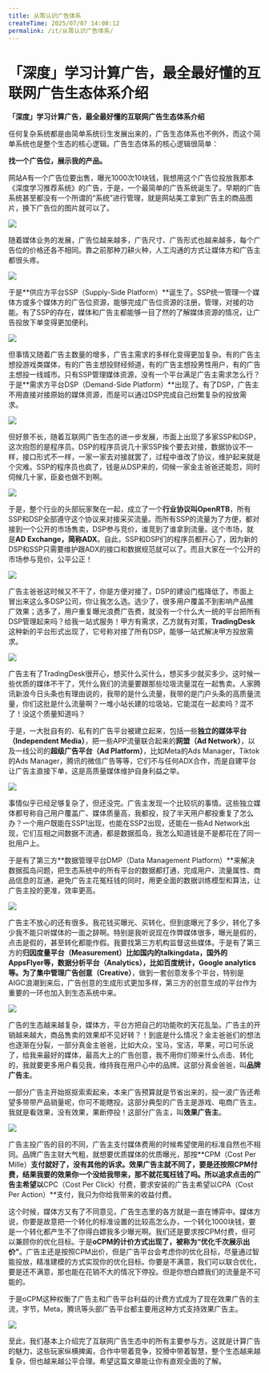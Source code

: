 ```yaml
---
title: 从零认识广告体系
createTime: 2025/07/07 14:08:12
permalink: /it/从零认识广告体系/
---
```


#  「深度」学习计算广告，最全最好懂的互联网广告生态体系介绍   
  
**「深度」学习计算广告，最全最好懂的互联网广告生态体系介绍**  
  
  
任何复杂系统都是由简单系统衍生发展出来的，广告生态体系也不例外，而这个简单系统也是整个生态的核心逻辑。广告生态体系的核心逻辑很简单：  
  
  
**找一个广告位，展示我的产品。**  
  
  
网站A有一个广告位要出售，曝光1000次10块钱，我想用这个广告位投放我那本《深度学习推荐系统》的广告，于是，一个最简单的广告系统诞生了。早期的广告系统甚至都没有一个所谓的“系统”进行管理，就是网站美工拿到广告主的商品图片，换下广告位的图片就可以了。  
  
![](./img/ads/fde67b2448659210349294d67bd016f2.png)  
  
  
随着媒体业务的发展，广告位越来越多，广告尺寸、广告形式也越来越多，每个广告位的价格还各不相同。靠之前那种刀耕火种，人工沟通的方式让媒体方和广告主都很头疼。  
  
  
![](./img/ads/a5cce97fa15daa533586fb1608a21863.png)  
  
  
于是**供应方平台SSP（Supply-Side Platform）**诞生了。SSP统一管理一个媒体方或多个媒体方的广告位资源，能够完成广告位资源的注册，管理，对接的功能。有了SSP的存在，媒体和广告主都能够一目了然的了解媒体资源的情况，让广告投放下单变得更加便利。  
  
  
![](./img/ads/7fc931123c6ad257392f6a9347f2f863.png)  
  
  
但事情又随着广告主数量的增多，广告主需求的多样化变得更加复杂。有的广告主想投游戏类媒体，有的广告主想投财经频道，有的广告主想投男性用户，有的广告主想投一线城市。只有SSP管理媒体资源，没有一个平台满足广告主需求怎么行？于是**需求方平台DSP（Demand-Side Platform）**出现了。有了DSP，广告主不用直接对接原始的媒体资源，而是可以通过DSP完成自己纷繁复杂的投放需求。  
  
  
![](./img/ads/78e9f3c898dbe8a6caeaf5cb5e85829b.png)  
  
  
但好景不长，随着互联网广告生态的进一步发展，市面上出现了多家SSP和DSP，这次抱怨的是程序员。DSP的程序员说几十家SSP挨个要去对接，数据协议不一样，接口形式不一样，一家一家去对接就罢了，过程中谁改了协议，维护起来就是个灾难。SSP的程序员也疯了，钱是从DSP来的，伺候一家金主爸爸还能忍，同时伺候几十家，臣妾也做不到啊。  
  
  
![](./img/ads/edaeb1c7cc8d846e9e432de6b9a586ef.png)  
  
  
于是，整个行业的头部玩家聚在一起，成立了一个**行业协议叫OpenRTB**，所有SSP和DSP全部遵守这个协议来对接采买流量。而所有SSP的流量为了方便，都对接到一个公开的市场售卖，DSP参与竞价，谁竞到了谁拿到流量。这个市场，就是**AD Exchange，简称ADX**。自此，SSP和DSP们的程序员都开心了，因为新的DSP和SSP只需要维护跟ADX的接口和数据规范就可以了。而且大家在一个公开的市场参与竞价，公平公正！  
  
  
![](./img/ads/da1c089e9ac6737bc54c1057594edd87.png)  
  
  
广告主爸爸这时候又不干了，你是方便对接了，DSP的建设门槛降低了。市面上冒出来这么多DSP公司，你让我怎么选。选少了，很多用户覆盖不到影响产品推广效果；选多了，用户重复曝光浪费广告费，就没有一个什么大一统的平台把所有DSP管理起来吗？给我一站式服务！甲方有需求，乙方就有对策，**TradingDesk**这种新的平台形式出现了，它号称对接了所有DSP，能够一站式解决甲方投放需求。  
  
  
![](./img/ads/72e368a288d58505705b04445a1876c0.png)  
  
  
广告主有了TradingDesk很开心，想买什么买什么，想买多少就买多少。这时候一些优质的媒体不干了，凭什么我们的流量要跟那些垃圾流量混在一起售卖。人家腾讯新浪今日头条也有理由说的，我带的是什么流量，我带的是门户头条的高质量流量，你们这批是什么流量啊？一堆小站长建的垃圾站，它能混在一起卖吗？混不了！没这个质量知道吗？  
  
  
于是，一大批自有的、私有的广告平台被建立起来，包括一些**独立的媒体平台（Independent Media）**，把一些APP流量联合起来的**网盟（Ad Network）**，以及一线公司的**超级广告平台（Ad Platform）**，比如Meta的Ads Manager，Tiktok的Ads Manager，腾讯的微信广告等等，它们不与任何ADX合作，而是自建平台让广告主直接下单，这是高质量媒体维护自身利益之举。  
  
  
![](./img/ads/7a118c95df44712c4c935a87160119ff.png)  
  
  
事情似乎已经足够复杂了，但还没完。广告主发现一个比较坑的事情。这些独立媒体都号称自己用户覆盖广、媒体质量高，我都投，投了半天用户都投重复了怎么办？一个用户既能在SSP1出现，也能在SSP2出现，还能在一些Ad Network出现，它们互相之间数据不流通，都是数据孤岛，我怎么知道钱是不是都花在了同一批用户上。  
  
  
于是有了第三方**数据管理平台DMP（Data Management Platform）**来解决数据孤岛问题，把生态系统中的所有平台的数据都打通，完成用户、流量属性、商品信息的互通，避免广告主花冤枉钱的同时，用更全面的数据训练模型和算法，让广告主投的更准，效率更高。  
  
  
![](./img/ads/bbb985fde06e1ac3756eeb85ac3fd498.png)  
  
  
广告主不放心的还有很多。我花钱买曝光、买转化，但到底曝光了多少，转化了多少我不能只听媒体的一面之辞啊。特别是我听说现在作弊媒体很多，曝光是假的，点击是假的，甚至转化都能作假。我要找第三方机构监督这些媒体。于是有了第三方的**归因度量平台（Measurement）**比如国内的talkingdata，国外的AppsFlyer等，**数据分析平台（Analytics）**，比如百度统计，Google analytics等。为了集中管理**广告创意（Creative）**，做到一套创意发多个平台，特别是AIGC浪潮到来后，广告创意的生成形式更加多样，第三方的创意生成的平台作为重要的一环也加入到生态系统中来。  
  
  
![](./img/ads/c27deccce962413109ee19ebaded8d24.png)  
  
  
广告的生态越来越复杂，媒体方，平台方把自己的功能吹的天花乱坠。广告主的开销越来越大，商品售卖的效果却不见好转？！到底是什么情况？金主爸爸们的想法也逐渐在分裂，一部分真金主爸爸，比如大众，宝马，宝洁，苹果，可口可乐说了，给我来最好的媒体，最高大上的广告创意，我不用你们带来什么点击、转化的，我就要更多用户看见我，维持我在用户心中的品牌。这部分真金爸爸，叫**品牌广告主**。  
  
  
一部分广告主开始抠抠索索起来，本来广告预算就是节省出来的，投一波广告还希望多带带产品销量呢，你可不能瞎投。这部分典型的广告主是游戏、电商广告主。我就是看效果，没有效果，果断停投！这部分广告主，叫**效果广告主**。  
  
  
![](./img/ads/11dcac936dbb2b25009e964a4741a30b.png)  
  
  
广告主投广告的目的不同，广告主支付媒体费用的时候希望使用的标准自然也不相同。品牌广告主财大气粗，就想要优质媒体的优质曝光，那按**CPM（Cost Per Mille）**支付就好了，没有其他的诉求。效果广告主就不同了，要是还按照CPM付费，结果我要的效果你一个没给我带来，那不就花冤枉钱了吗。所以追求点击的广告主希望以**CPC（Cost Per Click）付费，要求安装的广告主希望以CPA（Cost Per Action）**支付，我只为你给我带来的收益付费。  
  
  
这个时候，媒体方又有了不同意见，广告生态里的各方就是一直在博弈中。媒体方说，你要是故意把一个转化的标准设置的比较高怎么办，一个转化1000块钱，要是一个转化都产生不了你得白嫖我多少曝光啊。我们还是要求按CPM付费，但可以兼顾你的优化目标。于是**oCPM的计价方式出现了，被称为“优化千次展示出价”**。广告主还是按照CPM出价，但是广告平台会考虑你的优化目标，尽量通过智能投放，精准建模的方式实现你的优化目标。你要是不满意，我们可以联合优化，要是还不满意，那也能在花销不大的情况下停投。但是你想白嫖我们的流量是不可能的。  
  
  
于是oCPM这种权衡了广告主和广告平台利益的计费方式成为了现在效果广告的主流，字节，Meta，腾讯等头部广告平台都主要用这种方式支持效果广告主。  
  
  
![](./img/ads/4e4a5fdae7ad2702cd6c796b32598ff9.png)  
  
  
至此，我们基本上介绍完了互联网广告生态中的所有主要参与方。这就是计算广告的魅力，这些玩家纵横捭阖，合作中带着竞争，狡猾中带着智慧，整个生态越来越复杂，但也越来越公平合理。希望这篇文章能让你有直观全面的了解。  
  
  
  
